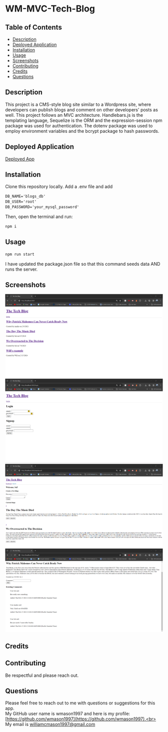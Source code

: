 # WM-MVC-Tech-Blog

## Table of Contents
* [Description](#description)
* [Deployed Application](#deployed-application)
* [Installation](#installation-instructions)
* [Usage](#usage-instructions)
* [Screenshots](#screenshots)
* [Contributing](#contribution-guidelines)
* [Credits](#credits)
* [Questions](#questions)

## Description <a name="description"></a> 
This project is a CMS-style blog site similar to a Wordpress site, where developers can publish blogs and comment on other developers' posts as well. This project follows an MVC architecture. Handlebars.js is the templating language, Sequelize is the ORM and the expression-session npm package was used for authentication. The dotenv package was used to employ environment variables and the bcrypt package to hash passwords.

## Deployed Application <a name="deployed-application"></a>
[Deployed App]()

## Installation <a name="installation-instructions"></a>
Clone this repository locally. Add a .env file and add
```md
DB_NAME='blogs_db'
DB_USER='root'
DB_PASSWORD='your_mysql_password'
```

Then, open the terminal and run:
```md
npm i
```

## Usage <a name="usage-instructions"></a>
```md
npm run start
```

I have updated the package.json file so that this command seeds data AND runs the server.

## Screenshots <a name="screenshots"></a>
![Landing Page](/assets/images/MVC-Tech-Blog-Screenshot-1.png)
![Login Page](/assets/images/MVC-Tech-Blog-Screenshot-2.png)
![Dashboard](/assets/images/MVC-Tech-Blog-Screenshot-3.png)
![Individual Blog Page](/assets/images/MVC-Tech-Blog-Screenshot-4.png)

## Credits <a name = "credits"></a>

## Contributing <a name="contribution-guidelines"></a>
Be respectful and please reach out.

## Questions
Please feel free to reach out to me with questions or suggestions for this app.<br>
My GitHub user name is wmason1997 and here is my profile: [https://github.com/wmason1997](https://github.com/wmason1997).<br>
My email is williamcmason1997@gmail.com